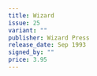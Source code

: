```yaml
---
title: Wizard
issue: 25
variant: ""
publisher: Wizard Press
release_date: Sep 1993
signed_by: ""
price: 3.95
---
```


